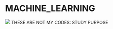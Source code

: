 # MACHINE_LEARNING
![](https://www.mckinsey.com/~/media/McKinsey/Industries/Capital%20Projects%20and%20Infrastructure/Our%20Insights/Artificial%20intelligence%20Construction%20technologys%20next%20frontier/Artificial-intelligence-construction_1_1536x1536.ashx)
THESE ARE NOT MY CODES:  STUDY PURPOSE
